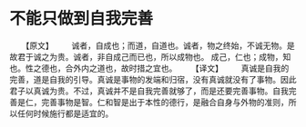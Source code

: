 # 不能只做到自我完善
　　【原文】 
　　诚者，自成也；而道，自道也。诚者，物之终始，不诚无物。是故君于诚之为贵。诚者，非自成己而已也，所以成物也。 成己，仁也；成物，知也。性之德也，合外内之道也，故时措之宜也。 
　　【译文】 
　　真诚是自我的完善，道是自我的引导。真诚是事物的发端和归宿，没有真诚就没有了事物。因此君子以真诚为贵。不过，真诚并不是自我完善就够了，而是还要完善事物。自我完善是仁，完善事物是智。仁和智是出于本性的德行，是融合自身与外物的准则，所以任何时候施行都是适宜的。
 